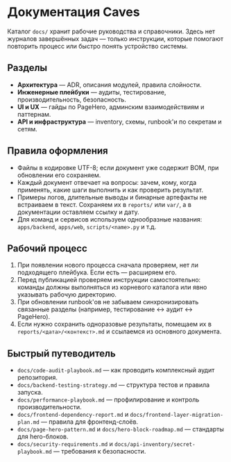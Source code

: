 # Документация Caves

Каталог `docs/` хранит рабочие руководства и справочники. Здесь нет журналов завершённых задач — только инструкции, которые помогают повторить процесс или быстро понять устройство системы.

## Разделы
- **Архитектура** — ADR, описания модулей, правила слойности.
- **Инженерные плейбуки** — аудиты, тестирование, производительность, безопасность.
- **UI и UX** — гайды по PageHero, админским взаимодействиям и паттернам.
- **API и инфраструктура** — inventory, схемы, runbook'и по секретам и сетям.

## Правила оформления
- Файлы в кодировке UTF-8; если документ уже содержит BOM, при обновлении его сохраняем.
- Каждый документ отвечает на вопросы: зачем, кому, когда применять, какие шаги выполнить и как проверить результат.
- Примеры логов, длительные выводы и бинарные артефакты не встраиваем в текст. Сохраняем их в `reports/` или `var/`, а в документации оставляем ссылку и дату.
- Для команд и сервисов используем однообразные названия: `apps/backend`, `apps/web`, `scripts/<name>.py` и т.д.

## Рабочий процесс
1. При появлении нового процесса сначала проверяем, нет ли подходящего плейбука. Если есть — расширяем его.
2. Перед публикацией проверяем инструкции самостоятельно: команды должны выполняться из корневого каталога или явно указывать рабочую директорию.
3. При обновлении runbook'ов не забываем синхронизировать связанные разделы (например, тестирование ↔ аудит ↔ PageHero).
4. Если нужно сохранить одноразовые результаты, помещаем их в `reports/<дата>/<контекст>.md` и ссылаемся из основного документа.

## Быстрый путеводитель
- `docs/code-audit-playbook.md` — как проводить комплексный аудит репозитория.
- `docs/backend-testing-strategy.md` — структура тестов и правила запуска.
- `docs/performance-playbook.md` — профилирование и контроль производительности.
- `docs/frontend-dependency-report.md` и `docs/frontend-layer-migration-plan.md` — правила для фронтенд-слоёв.
- `docs/page-hero-pattern.md` и `docs/hero-block-roadmap.md` — стандарты для hero-блоков.
- `docs/security-requirements.md` и `docs/api-inventory/secret-playbook.md` — требования к безопасности.
